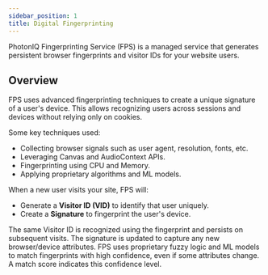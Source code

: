 ```yaml
---
sidebar_position: 1
title: Digital Fingerprinting
---
```


PhotonIQ Fingerprinting Service (FPS) is a managed service that generates persistent browser fingerprints and visitor IDs for your website users.

## Overview

FPS uses advanced fingerprinting techniques to create a unique signature of a user's device. This allows recognizing users across sessions and devices without relying only on cookies.

Some key techniques used:

- Collecting browser signals such as user agent, resolution, fonts, etc.
- Leveraging Canvas and AudioContext APIs.
- Fingerprinting using CPU and Memory.
- Applying proprietary algorithms and ML models.

When a new user visits your site, FPS will:

- Generate a **Visitor ID (VID)** to identify that user uniquely.
- Create a **Signature** to fingerprint the user's device.

The same Visitor ID is recognized using the fingerprint and persists on subsequent visits. The signature is updated to capture any new browser/device attributes. FPS uses proprietary fuzzy logic and ML models to match fingerprints with high confidence, even if some attributes change. A match score indicates this confidence level.
